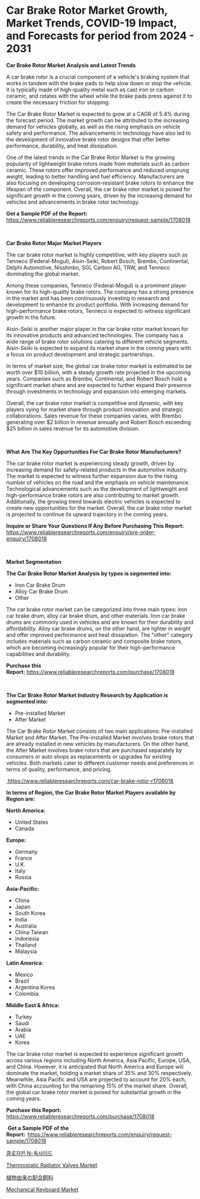 <p><h1>Car Brake Rotor Market Growth, Market Trends, COVID-19 Impact, and Forecasts for period from 2024 - 2031</h1></p><p><strong>Car Brake Rotor Market Analysis and Latest Trends</strong></p>
<p><p>A car brake rotor is a crucial component of a vehicle's braking system that works in tandem with the brake pads to help slow down or stop the vehicle. It is typically made of high-quality metal such as cast iron or carbon ceramic, and rotates with the wheel while the brake pads press against it to create the necessary friction for stopping.</p><p>The Car Brake Rotor Market is expected to grow at a CAGR of 5.4% during the forecast period. The market growth can be attributed to the increasing demand for vehicles globally, as well as the rising emphasis on vehicle safety and performance. The advancements in technology have also led to the development of innovative brake rotor designs that offer better performance, durability, and heat dissipation.</p><p>One of the latest trends in the Car Brake Rotor Market is the growing popularity of lightweight brake rotors made from materials such as carbon ceramic. These rotors offer improved performance and reduced unsprung weight, leading to better handling and fuel efficiency. Manufacturers are also focusing on developing corrosion-resistant brake rotors to enhance the lifespan of the component. Overall, the car brake rotor market is poised for significant growth in the coming years, driven by the increasing demand for vehicles and advancements in brake rotor technology.</p></p>
<p><strong>Get a Sample PDF of the Report:&nbsp;</strong> <a href="https://www.reliableresearchreports.com/enquiry/request-sample/1708018">https://www.reliableresearchreports.com/enquiry/request-sample/1708018</a></p>
<p>&nbsp;</p>
<p><strong>Car Brake Rotor Major Market Players</strong></p>
<p><p>The car brake rotor market is highly competitive, with key players such as Tenneco (Federal-Mogul), Aisin-Seiki, Robert Bosch, Brembo, Continental, Delphi Automotive, Nisshinbo, SGL Carbon AG, TRW, and Tenneco dominating the global market. </p><p>Among these companies, Tenneco (Federal-Mogul) is a prominent player known for its high-quality brake rotors. The company has a strong presence in the market and has been continuously investing in research and development to enhance its product portfolio. With increasing demand for high-performance brake rotors, Tenneco is expected to witness significant growth in the future.</p><p>Aisin-Seiki is another major player in the car brake rotor market known for its innovative products and advanced technologies. The company has a wide range of brake rotor solutions catering to different vehicle segments. Aisin-Seiki is expected to expand its market share in the coming years with a focus on product development and strategic partnerships.</p><p>In terms of market size, the global car brake rotor market is estimated to be worth over $10 billion, with a steady growth rate projected in the upcoming years. Companies such as Brembo, Continental, and Robert Bosch hold a significant market share and are expected to further expand their presence through investments in technology and expansion into emerging markets.</p><p>Overall, the car brake rotor market is competitive and dynamic, with key players vying for market share through product innovation and strategic collaborations. Sales revenue for these companies varies, with Brembo generating over $2 billion in revenue annually and Robert Bosch exceeding $25 billion in sales revenue for its automotive division.</p></p>
<p>&nbsp;</p>
<p><strong>What Are The Key Opportunities For Car Brake Rotor Manufacturers?</strong></p>
<p><p>The car brake rotor market is experiencing steady growth, driven by increasing demand for safety-related products in the automotive industry. The market is expected to witness further expansion due to the rising number of vehicles on the road and the emphasis on vehicle maintenance. Technological advancements such as the development of lightweight and high-performance brake rotors are also contributing to market growth. Additionally, the growing trend towards electric vehicles is expected to create new opportunities for the market. Overall, the car brake rotor market is projected to continue its upward trajectory in the coming years.</p></p>
<p><strong>Inquire or Share Your Questions If Any Before Purchasing This Report:</strong> <a href="https://www.reliableresearchreports.com/enquiry/pre-order-enquiry/1708018">https://www.reliableresearchreports.com/enquiry/pre-order-enquiry/1708018</a></p>
<p>&nbsp;</p>
<p><strong>Market Segmentation</strong></p>
<p><strong>The Car Brake Rotor Market Analysis by types is segmented into:</strong></p>
<p><ul><li>Iron Car Brake Drum</li><li>Alloy Car Brake Drum</li><li>Other</li></ul></p>
<p><p>The car brake rotor market can be categorized into three main types: iron car brake drum, alloy car brake drum, and other materials. Iron car brake drums are commonly used in vehicles and are known for their durability and affordability. Alloy car brake drums, on the other hand, are lighter in weight and offer improved performance and heat dissipation. The "other" category includes materials such as carbon ceramic and composite brake rotors, which are becoming increasingly popular for their high-performance capabilities and durability.</p></p>
<p><strong>Purchase this Report:&nbsp;</strong><a href="https://www.reliableresearchreports.com/purchase/1708018">https://www.reliableresearchreports.com/purchase/1708018</a></p>
<p>&nbsp;</p>
<p><strong>The Car Brake Rotor Market Industry Research by Application is segmented into:</strong></p>
<p><ul><li>Pre-installed Market</li><li>After Market</li></ul></p>
<p><p>The Car Brake Rotor Market consists of two main applications: Pre-installed Market and After Market. The Pre-installed Market involves brake rotors that are already installed in new vehicles by manufacturers. On the other hand, the After Market involves brake rotors that are purchased separately by consumers or auto shops as replacements or upgrades for existing vehicles. Both markets cater to different customer needs and preferences in terms of quality, performance, and pricing.</p></p>
<p><a href="https://www.reliableresearchreports.com/car-brake-rotor-r1708018">&nbsp;https://www.reliableresearchreports.com/car-brake-rotor-r1708018</a></p>
<p><strong>In terms of Region, the Car Brake Rotor Market Players available by Region are:</strong></p>
<p>
    <p> <strong> North America: </strong>
        <ul>
            <li>United States</li>
            <li>Canada</li>
        </ul>
        </p> 
    <p> <strong> Europe: </strong>
        <ul>
            <li>Germany</li>
            <li>France</li>
            <li>U.K.</li>
            <li>Italy</li>
            <li>Russia</li>
        </ul>
        </p> 
    <p> <strong> Asia-Pacific: </strong>
        <ul>
            <li>China</li>
            <li>Japan</li>
            <li>South Korea</li>
            <li>India</li>
            <li>Australia</li>
            <li>China Taiwan</li>
            <li>Indonesia</li>
            <li>Thailand</li>
            <li>Malaysia</li>
        </ul>
        </p> 
    <p> <strong> Latin America: </strong>
        <ul>
            <li>Mexico</li>
            <li>Brazil</li>
            <li>Argentina Korea</li>
            <li>Colombia</li>
        </ul>
        </p> 
    <p> <strong> Middle East & Africa: </strong>
        <ul>
            <li>Turkey</li>
            <li>Saudi</li>
            <li>Arabia</li>
            <li>UAE</li>
            <li>Korea</li>
        </ul>
    </p>
    </p>
<p><p>The car brake rotor market is expected to experience significant growth across various regions including North America, Asia Pacific, Europe, USA, and China. However, it is anticipated that North America and Europe will dominate the market, holding a market share of 35% and 30% respectively. Meanwhile, Asia Pacific and USA are projected to account for 20% each, with China accounting for the remaining 15% of the market share. Overall, the global car brake rotor market is poised for substantial growth in the coming years.</p></p>
<p><strong>Purchase this Report: </strong><a href="https://www.reliableresearchreports.com/purchase/1708018">https://www.reliableresearchreports.com/purchase/1708018</a></p>
<p>&nbsp;<strong>Get a Sample PDF of the Report:&nbsp;&nbsp;</strong><a href="https://www.reliableresearchreports.com/enquiry/request-sample/1708018">https://www.reliableresearchreports.com/enquiry/request-sample/1708018</a></p>
<p><strong></strong></p>
<p><p><a href="https://medium.com/@cierrahayes645/%EA%B8%80%EB%A1%9C%EB%B2%8C-%ED%81%B4%EB%A1%9C%EC%9E%90%ED%95%80-n-%EC%98%A5%EC%82%AC%EC%9D%B4%EB%93%9C-%EC%8B%9C%EC%9E%A5%EC%9D%80-2024%EB%85%84%EB%B6%80%ED%84%B0-2031%EB%85%84%EA%B9%8C%EC%A7%80%EC%9D%98-%EA%B8%B0%EA%B0%84%EC%97%90-cagr-%EB%A1%9C-%EC%84%B1%EC%9E%A5%ED%95%A0-%EA%B2%83%EC%9C%BC%EB%A1%9C-%EC%98%88%EC%83%81%EB%90%A9%EB%8B%88%EB%8B%A4-d25934005ef8">클로자핀 N-옥사이드</a></p><p><a href="https://issuu.com/reportprime-2/docs/thermostatic-radiator-valves-market-size-2030.pptx">Thermostatic Radiator Valves Market</a></p><p><a href="https://medium.com/@hugofirst21/%E6%AC%A1%E3%81%AE%E6%96%87%E7%AB%A0%E3%82%92%E6%97%A5%E6%9C%AC%E8%AA%9E%E3%81%AB%E7%BF%BB%E8%A8%B3%E3%81%97%E3%81%A6%E3%81%8F%E3%81%A0%E3%81%95%E3%81%84-%E3%82%B0%E3%83%AD%E3%83%BC%E3%83%90%E3%83%AB%E3%81%AA%E6%A4%8D%E7%89%A9%E7%94%B1%E6%9D%A5%E3%81%AE%E9%A3%BC%E6%96%99%E5%8E%9F%E6%96%99%E5%B8%82%E5%A0%B4%E3%81%AE%E8%A6%8F%E6%A8%A1%E3%81%A8%E3%82%B7%E3%82%A7%E3%82%A2%E5%88%86%E6%9E%90-%E8%A3%BD%E5%93%81%E3%82%BF%E3%82%A4%E3%83%97%E5%88%A5-%E7%94%A8%E9%80%94%E5%88%A5-%E5%9C%B0%E5%9F%9F%E5%88%A5-%E4%BA%88%E6%B8%AC-2024%E5%B9%B4-2031%E5%B9%B4-ee051df419aa">植物由来の配合飼料</a></p><p><a href="https://github.com/mancsybtousav/Market-Research-Report-List-2/blob/main/mechanical-keyboard-market.md">Mechanical Keyboard Market</a></p></p>